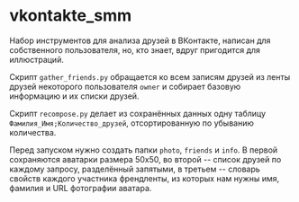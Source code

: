 # vkontakte_smm
Набор инструментов для анализа друзей в ВКонтакте, написан для собственного пользователя, но, кто знает, вдруг пригодится для иллюстраций.

Скрипт `gather_friends.py` обращается ко всем записям друзей из ленты друзей некоторого пользователя `owner` и собирает базовую информацию и их списки друзей.

Скрипт `recompose.py` делает из сохранённых данных одну таблицу `Фамилия_Имя;Количество_друзей`, отсортированную по убыванию количества.

Перед запуском нужно создать папки `photo`, `friends` и `info`. В первой сохраняются аватарки размера 50х50, во второй -- список друзей по каждому запросу, разделённый запятыми, в третьем -- словарь свойств каждого участника френдленты, из которых нам нужны имя, фамилия и URL фотографии аватара.
